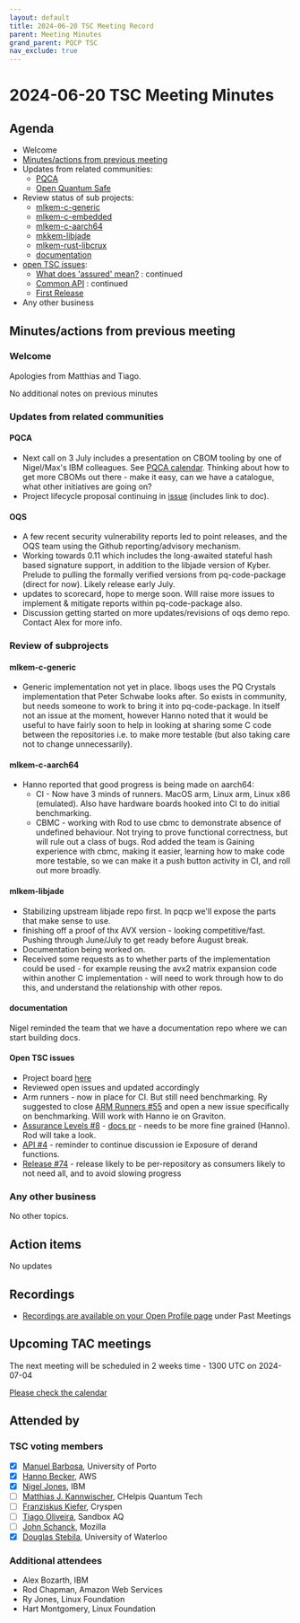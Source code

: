 ```yaml
---
layout: default
title: 2024-06-20 TSC Meeting Record
parent: Meeting Minutes
grand_parent: PQCP TSC
nav_exclude: true
---
```


# 2024-06-20 TSC Meeting Minutes

## Agenda

* Welcome
* [Minutes/actions from previous meeting](../2024-06-06/minutes.md)
* Updates from related communities:
  * [PQCA](https://github.com/PQCA)
  * [Open Quantum Safe](https://github.com/open-quantum-safe)
* Review status of sub projects:
  * [mlkem-c-generic](https://github.com/pq-code-package/mlkem-c-generic)
  * [mlkem-c-embedded](https://github.com/pq-code-package/mlkem-c-embedded)
  * [mlkem-c-aarch64](https://github.com/pq-code-package/mlkem-c-aarch64)
  * [mkkem-libjade](https://github.com/pq-code-package/mlkem-libjade)
  * [mlkem-rust-libcrux](https://github.com/pq-code-package/mlkem-rust-libcrux)
  * [documentation](https://github.com/pq-code-package/documentation)
* [open TSC issues](https://github.com/orgs/pq-code-package/projects/4/views/1):  
  * [What does 'assured' mean?](https://github.com/pq-code-package/tsc/issues/3) : continued
  * [Common API](https://github.com/pq-code-package/tsc/issues/4) : continued
  * [First Release](https://github.com/pq-code-package/tsc/issues/74)
* Any other business


## Minutes/actions from previous meeting

### Welcome

Apologies from Matthias and Tiago.

No additional notes on previous minutes

### Updates from related communities

#### PQCA

* Next call on 3 July includes a presentation on CBOM tooling by one of Nigel/Max's IBM colleagues. See [PQCA calendar](https://pqca.org/calendar/). Thinking about how to get more CBOMs out there - make it easy, can we have a catalogue, what other initiatives are going on?
* Project lifecycle proposal continuing in [issue](https://github.com/PQCA/TAC/issues/24) (includes link to doc).

#### OQS

* A few recent security vulnerability reports led to point releases, and the OQS team using the Github reporting/advisory mechanism.
* Working towards 0.11 which includes the long-awaited stateful hash based signature support, in addition to the libjade version of Kyber. Prelude to pulling the formally verified versions from pq-code-package (direct for now). Likely release early July.
* updates to scorecard, hope to merge soon. Will raise more issues to implement & mitigate reports within pq-code-package also.
* Discussion getting started on more updates/revisions of oqs demo repo. Contact Alex for more info.

### Review of subprojects

#### mlkem-c-generic

* Generic implementation not yet in place. liboqs uses the PQ Crystals implementation that Peter Schwabe looks after. So exists in community, but needs someone to work to bring it into pq-code-package. In itself not an issue at the moment, however Hanno noted that it would be useful to have fairly soon to help in looking at sharing some C code between the repositories i.e. to make more testable (but also taking care not to change unnecessarily).

#### mlkem-c-aarch64

* Hanno reported that good progress is being made on aarch64:
  * CI - Now have 3 minds of runners. MacOS arm, Linux arm, Linux x86 (emulated). Also have hardware boards hooked into CI to do initial benchmarking.
  * CBMC - working with Rod to use cbmc to demonstrate absence of undefined behaviour. Not trying to prove functional correctness, but will rule out a class of bugs. Rod added the team is Gaining experience with cbmc, making it easier, learning how to make code more testable, so we can make it a push button activity in CI, and roll out more broadly.

#### mlkem-libjade

* Stabilizing upstream libjade repo first. In pqcp we'll expose the parts that make sense to use.
* finishing off a proof of thx AVX version - looking competitive/fast. Pushing through June/July to get ready before August break.
* Documentation being worked on.
* Received some requests as to whether parts of the implementation could be used - for example reusing the avx2 matrix expansion code within another C implementation - will need to work through how to do this, and understand the relationship with other repos.

#### documentation

Nigel reminded the team that we have a documentation repo where we can start building docs.

#### Open TSC issues

* Project board [here](https://github.com/orgs/pq-code-package/projects/4)
* Reviewed open issues and updated accordingly
* Arm runners - now in place for CI. But still need benchmarking. Ry suggested to close [ARM Runners #55](https://github.com/pq-code-package/tsc/issues/55) and open a new issue specifically on benchmarking. Will work with Hanno ie on Graviton.
* [Assurance Levels #8](https://github.com/pq-code-package/tsc/issues/3) - [docs pr](https://github.com/pq-code-package/documentation/pull/8) - needs to be more fine grained (Hanno). Rod will take a look.
* [API #4](https://github.com/pq-code-package/tsc/issues/4) - reminder to continue discussion ie Exposure of derand functions.
* [Release #74](https://github.com/pq-code-package/tsc/issues/74) - release likely to be per-repository as consumers likely to not need all, and to avoid slowing progress

### Any other business

No other topics.

## Action items

No updates

## Recordings

* [Recordings are available on your Open Profile page](https://openprofile.dev/my-meetings) under Past Meetings

## Upcoming TAC meetings

The next meeting will be scheduled in 2 weeks time - 1300 UTC on 2024-07-04

[Please check the calendar](https://pqca.org/calendar/)

## Attended by

### TSC voting members

* [X] [Manuel Barbosa](https://github.com/mbbarbosa), University of Porto
* [X] [Hanno Becker](https://github.com/hanno-becker), AWS
* [X] [Nigel Jones](https://github.com/planetf1), IBM
* [ ] [Matthias J. Kannwischer](https://github.com/mkannwischer), CHelpis Quantum Tech
* [ ] [Franziskus Kiefer](https://github.com/franziskuskiefer), Cryspen
* [ ] [Tiago Oliveira](https://github.com/tfaoliveira), Sandbox AQ
* [ ] [John Schanck](https://github.com/jschanck), Mozilla
* [X] [Douglas Stebila](https://github.com/dstebila), University of Waterloo

### Additional attendees

* Alex Bozarth, IBM
* Rod Chapman, Amazon Web Services
* Ry Jones, Linux Foundation
* Hart Montgomery, Linux Foundation

